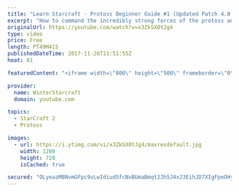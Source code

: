 ```yaml
---
title: "Learn Starcraft - Protoss Beginner Guide #1 (Updated Patch 4.0 FREE TO PLAY)"
excerpt: "How to command the incredibly strong forces of the protoss and cover weaknesses against the other inferior races. Updated for patch 4.0! This guide is not intended for COMPLETELY new players, but those who have played several games/campaign missions and grasp the very basics."
originalUrl: https://youtube.com/watch?v=x3ZkSX0tJg4
type: video
price: Free
length: PT49M41S
publishedDateTime: 2017-11-26T11:51:55Z
heat: 61

featuredContent: "<iframe width=\"800\" height=\"500\" frameborder=\"0\" src=\"https://www.youtube.com/embed/x3ZkSX0tJg4\" allow=\"accelerometer; autoplay; encrypted-media; gyroscope; picture-in-picture\" allowfullscreen></iframe>"

provider:
  name: WinterStarcraft
  domain: youtube.com

topics:
  - StarCraft 2
  - Protoss

images:
  - url: https://i.ytimg.com/vi/x3ZkSX0tJg4/maxresdefault.jpg
    width: 1280
    height: 720
    isCached: true

secured: "OLyeazMBNvmGFpc9vLwIdiud5fcNvBUmaBmqt2Jh5J4xJ3EihJD7XIgFpeOHygxmAVZHQ/st8cZAkiNQwrqg2psLQYsoqGVTpaWXewRSk+v6dZA2u8jphV6/oj6dgqdZ+VgCtxYndmKLMkPvlM3V/iRgCFuCJfESU+9v1vVf79glEiZ7DBaWI4YSjk+iuJ3DlFWUJB6M3vcDaojUwqrt6Ai7ZJgBJyrpfUA7q/A3VO5xIUAyKUavsSlwdGtL+oUmKbdq1KhXZPN7Hs+0jpAruAjkwTS5YFACdvcxtz/EapO8koliRUkZcc0ZoJcT/pELds1ax4ColykRfVCtLwf5grBEbpFzfG4WrA64kMmoX9iTx4t/cO0taOklPf2wwYfVvYCBhy3X2BbC+gN5W2egqW0S+A1mXUg8prQsAs9Af8I/2O1gqOObsed5u6cUa64/;BbapynApv+Hnb99XIEm4uw=="
---
```


